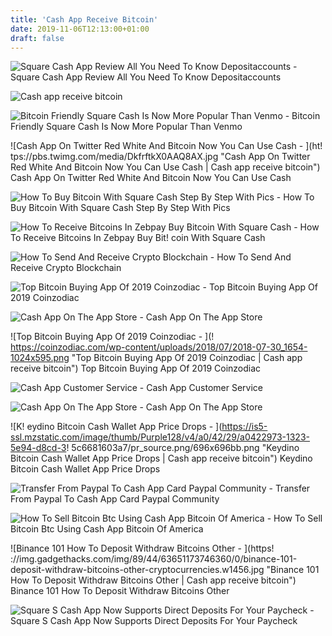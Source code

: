 ```yaml
---
title: 'Cash App Receive Bitcoin'
date: 2019-11-06T12:13:00+01:00
draft: false
---
```


![Square Cash App Review All You Need To Know Depositaccounts - ](https://www.depositaccounts.com/content/photos/tech/mobile-banking/940x470.jpg "Square Cash App Review All You Need To Know Depositaccounts | Cash app receive bitcoin") Square Cash App Review All You Need To Know Depositaccounts

![Cash app receive bitcoin](https://cdn.gobankingrates.com/wp-content/uploads/2016/05/160427_GBR_CashAppAccountScroll_v1.gif "Cash app receive bitcoin") 

![Bitcoin Friendly Square Cash Is Now More Popular Than Venmo - ](https://www.ccn.com/wp-content/uploads/2018/02/square-cash-buy-bitcoin.png "Bitcoin Friendly Square Cash Is Now More Popular Than Venmo | Cash app receive bitcoin") Bitcoin Friendly Square Cash Is Now More Popular Than Venmo

![Cash App On Twitter Red White And Bitcoin Now You Can Use Cash - ](ht!   tps://pbs.twimg.com/media/DkfrftkX0AAQ8AX.jpg "Cash App On Twitter Red White And Bitcoin Now You Can Use Cash | Cash app receive bitcoin") Cash App On Twitter Red White And Bitcoin Now You Can Use Cash

![How To Buy Bitcoin With Square Cash Step By Step With Pics - ](https://mediashower.com/img/C8979E24-1E06-11E9-AC23-F7536CE47F81/Dorsey%20Bitcoin%202_600x.jpg "How To Buy Bitcoin With Square Cash Step By Step With Pics | Cash app receive bitcoin") How To Buy Bitcoin With Square Cash Step By Step With Pics

![How To Receive Bitcoins In Zebpay Buy Bitcoin With Square Cash - ](https://bitcoinbestbuy.com/wp-content/uploads/2017/09/sell-bitcoins-via-zebpay.jpg "How To Receive Bitcoins In Zebpay Buy Bitcoin With Square Cash | Cash app !   receive bitcoin") How To Receive Bitcoins In Zebpay Buy Bit! coin With Square Cash

![How To Send And Receive Crypto Blockchain - ](https://www.blockchain.com/static/img/learning-portal/wallet-faq/txfeed.png "How To Send And Receive Crypto Blockchain | Cash app receive bitcoin") How To Send And Receive Crypto Blockchain

![Top Bitcoin Buying App Of 2019 Coinzodiac - ](https://coinzodiac.com/wp-content/uploads/2018/12/6-683x1024.png "Top Bitcoin Buying App Of 2019 Coinzodiac | Cash app receive bitcoin") Top Bitcoin Buying App Of 2019 Coinzodiac

![Cash App On The App Store - ](https://is3-ssl.mzstatic.com/image/thumb/Purple123/v4/b2/66/f0/b266f0f1-a0f3-854f-b02b-345c2e2a05ce/mzl.wiixapoj.png/300x0w.jpg "Cash App On The App Store | Cash app receive bitcoin") Cash App On The App Store

![Top Bitcoin Buying App Of 2019 Coinzodiac - ](!   https://coinzodiac.com/wp-content/uploads/2018/07/2018-07-30_1654-1024x595.png "Top Bitcoin Buying App Of 2019 Coinzodiac | Cash app receive bitcoin") Top Bitcoin Buying App Of 2019 Coinzodiac

![Cash App Customer Service - ](http://gethumans.info/wp-content/uploads/2019/06/Cash-app-customer-support-1.jpg "Cash App Customer Service | Cash app receive bitcoin") Cash App Customer Service

![Cash App On The App Store - ](https://is2-ssl.mzstatic.com/image/thumb/Purple113/v4/d5/b8/49/d5b84908-4e18-abb0-5f47-00f98dfad160/mzl.gwsegyvo.png/300x0w.jpg "Cash App On The App Store | Cash app receive bitcoin") Cash App On The App Store

![K!   eydino Bitcoin Cash Wallet App Price Drops - ](https://is5-ssl.mzstatic.com/image/thumb/Purple128/v4/a0/42/29/a0422973-1323-5e94-d8cd-3!   5c6681603a7/pr_source.png/696x696bb.png "Keydino Bitcoin Cash Wallet App Price Drops | Cash app receive bitcoin") Keydino Bitcoin Cash Wallet App Price Drops

![Transfer From Paypal To Cash App Card Paypal Community - ](https://ppl.i.lithium.com/t5/image/serverpage/image-id/56971i68E9855DB5D6314D?v=1.0 "Transfer From Paypal To Cash App Card Paypal Community | Cash app receive bitcoin") Transfer From Paypal To Cash App Card Paypal Community

![How To Sell Bitcoin Btc Using Cash App Bitcoin Of America - ](https://ml33hvd71jv5.i.optimole.com/w:auto/h:auto/q:auto/https://www.bitcoinofamerica.org/blog/wp-content/uploads/2019/04/44.jpg "How To Sell Bitcoin Btc Using Cash App Bitcoin Of America | Cash app receive bitcoin") How To Sell Bitcoin Btc Using Cash App Bitcoin Of America

![Binance 101 How To Deposit Withdraw Bitcoins Other - ](https!   ://img.gadgethacks.com/img/89/44/63651173746360/0/binance-101-deposit-withdraw-bitcoins-other-cryptocurrencies.w1456.jpg "Binance 101 How To Deposit Withdraw Bitcoins Other | Cash app receive bitcoin") Binance 101 How To Deposit Withdraw Bitcoins Other

![Square S Cash App Now Supports Direct Deposits For Your Paycheck - ](https://techcrunch.com/wp-content/uploads/2016/09/square-cash-ios.jpg?w=730&crop=1 "Square S Cash App Now Supports Direct Deposits For Your Paycheck | Cash app receive bitcoin") Square S Cash App Now Supports Direct Deposits For Your Paycheck